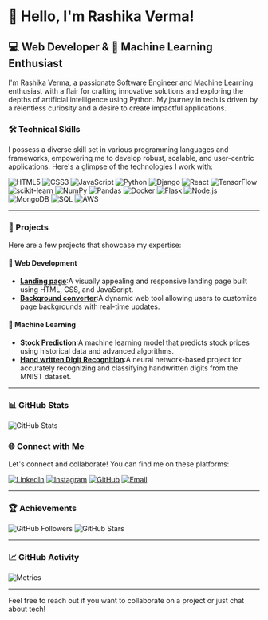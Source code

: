 # 👋 Hello, I'm Rashika Verma!

## 💻 Web Developer & 🧠 Machine Learning Enthusiast

I'm Rashika Verma, a passionate Software Engineer and Machine Learning enthusiast with a flair for crafting innovative solutions and exploring the depths of artificial intelligence using Python. My journey in tech is driven by a relentless curiosity and a desire to create impactful applications.

### 🛠️ Technical Skills

I possess a diverse skill set in various programming languages and frameworks, empowering me to develop robust, scalable, and user-centric applications. Here's a glimpse of the technologies I work with:

![HTML5](https://img.shields.io/badge/-HTML5-E34F26?style=flat-square&logo=html5&logoColor=white)
![CSS3](https://img.shields.io/badge/-CSS3-1572B6?style=flat-square&logo=css3&logoColor=white)
![JavaScript](https://img.shields.io/badge/-JavaScript-F7DF1E?style=flat-square&logo=javascript&logoColor=black)
![Python](https://img.shields.io/badge/-Python-3776AB?style=flat-square&logo=python&logoColor=white)
![Django](https://img.shields.io/badge/-Django-092E20?style=flat-square&logo=django&logoColor=white)
![React](https://img.shields.io/badge/-React-61DAFB?style=flat-square&logo=react&logoColor=black)
![TensorFlow](https://img.shields.io/badge/-TensorFlow-FF6F00?style=flat-square&logo=tensorflow&logoColor=white)
![scikit-learn](https://img.shields.io/badge/-scikit--learn-F7931E?style=flat-square&logo=scikit-learn&logoColor=white)
![NumPy](https://img.shields.io/badge/-NumPy-013243?style=flat-square&logo=numpy&logoColor=white)
![Pandas](https://img.shields.io/badge/-Pandas-150458?style=flat-square&logo=pandas&logoColor=white)
![Docker](https://img.shields.io/badge/-Docker-2496ED?style=flat-square&logo=docker&logoColor=white)
![Flask](https://img.shields.io/badge/-Flask-000000?style=flat-square&logo=flask&logoColor=white)
![Node.js](https://img.shields.io/badge/-Node.js-339933?style=flat-square&logo=node-dot-js&logoColor=white)
![MongoDB](https://img.shields.io/badge/-MongoDB-47A248?style=flat-square&logo=mongodb&logoColor=white)
![SQL](https://img.shields.io/badge/-SQL-4479A1?style=flat-square&logo=sql&logoColor=white)
![AWS](https://img.shields.io/badge/-AWS-232F3E?style=flat-square&logo=amazon-aws&logoColor=white)

---

### 🚀 Projects

Here are a few projects that showcase my expertise:

#### 📱 Web Development
- **[Landing page](https://github.com/rashikaver/code-alpha-landing-page)**:A visually appealing and responsive landing page built using HTML, CSS, and JavaScript.
- **[Background converter](https://github.com/rashikaver/code-alpha-backgrong-converter)**:A dynamic web tool allowing users to customize page backgrounds with real-time updates.
#### 🤖 Machine Learning
- **[Stock Prediction](https://github.com/rashikaver/stock-prediction)**:A machine learning model that predicts stock prices using historical data and advanced algorithms.
- **[Hand written Digit Recognition](https://github.com/rashikaver/numeric)**:A neural network-based project for accurately recognizing and classifying handwritten digits from the MNIST dataset.
---

### 📊 GitHub Stats

![GitHub Stats](https://github-readme-stats.vercel.app/api?username=rashikaver&show_icons=true&theme=gruvbox&title_color=FFA500&icon_color=FFD700&text_color=FFD700&bg_color=000000)

### 🌐 Connect with Me

Let's connect and collaborate! You can find me on these platforms:

[![LinkedIn](https://img.shields.io/badge/-LinkedIn-0077B5?style=flat-square&logo=linkedin&logoColor=white)](https://www.linkedin.com/in/rashika-verma-313468270/)
[![Instagram](https://img.shields.io/badge/-Instagram-E4405F?style=flat-square&logo=instagram&logoColor=white)](https://www.instagram.com/rashika_verma1405/)
[![GitHub](https://img.shields.io/badge/-GitHub-181717?style=flat-square&logo=github&logoColor=white)](https://github.com/rashikaver/)
[![Email](https://img.shields.io/badge/-Email-D14836?style=flat-square&logo=gmail&logoColor=white)](mailto:rashu2326@gmail.com)

---

### 🏆 Achievements

![GitHub Followers](https://img.shields.io/github/followers/rashikaver?style=social)
![GitHub Stars](https://img.shields.io/github/stars/rashikaver?style=social)

---

### 📈 GitHub Activity

![Metrics](https://metrics.lecoq.io/rashikaver?template=classic&isocalendar=1&languages=1&stars=1&habits=1&followup=1&people=1&code=1&activity=1&achievements=1&notable=1&repositories=1&lines=1&repositories=100&repositories.batch=100&repositories.forks=false&repositories.affiliations=owner&achievements.threshold=C&achievements.secrets=true&achievements.display=detailed&achievements.limit=0&languages.colors=github&languages.threshold=0%25&isocalendar.duration=full-year&config.timezone=Europe%2FLondon)

---

Feel free to reach out if you want to collaborate on a project or just chat about tech!
